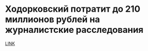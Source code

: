 # Ходорковский потратит до 210 миллионов рублей на журналистские расследования



[LINK](https://varlamov.ru/1985661.html)